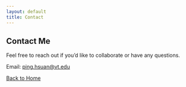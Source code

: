 ```yaml
---
layout: default
title: Contact
---
```


## Contact Me

Feel free to reach out if you’d like to collaborate or have any questions.

Email: ping.hsuan@vt.edu

[Back to Home](index.md)